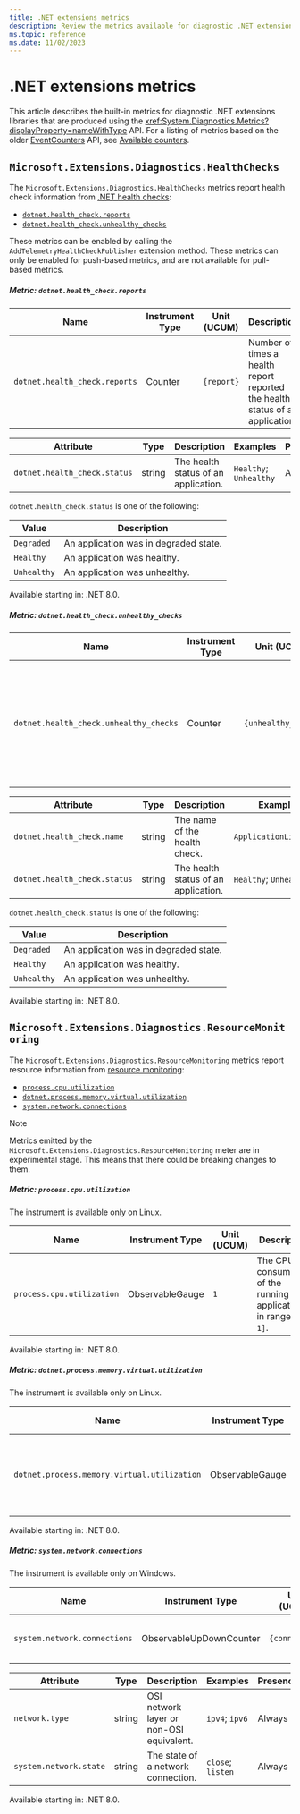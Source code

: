 ```yaml
---
title: .NET extensions metrics
description: Review the metrics available for diagnostic .NET extensions libraries.
ms.topic: reference
ms.date: 11/02/2023
---
```


# .NET extensions metrics

This article describes the built-in metrics for diagnostic .NET extensions libraries that are produced using the
<xref:System.Diagnostics.Metrics?displayProperty=nameWithType> API. For a listing of metrics based on the older [EventCounters](event-counters.md) API, see [Available counters](available-counters.md).

## `Microsoft.Extensions.Diagnostics.HealthChecks`

The `Microsoft.Extensions.Diagnostics.HealthChecks` metrics report health check information from [.NET health checks](diagnostic-health-checks.md):

- [`dotnet.health_check.reports`](#metric-dotnethealth_checkreports)
- [`dotnet.health_check.unhealthy_checks`](#metric-dotnethealth_checkunhealthy_checks)

These metrics can be enabled by calling the `AddTelemetryHealthCheckPublisher` extension method. These metrics can only be enabled for push-based metrics, and are not available for pull-based metrics.

##### Metric: `dotnet.health_check.reports`

| Name | Instrument Type | Unit (UCUM) | Description |
| ---- | --------------- | ----------- | ----------- |
| `dotnet.health_check.reports` | Counter | `{report}` | Number of times a health report reported the health status of an application. |

| Attribute | Type | Description | Examples | Presence |
|---|---|---|---|---|
| `dotnet.health_check.status` | string | The health status of an application. | `Healthy`; `Unhealthy` | Always |

`dotnet.health_check.status` is one of the following:

| Value | Description |
|---|---|
| `Degraded` | An application was in degraded state. |
| `Healthy` | An application was healthy. |
| `Unhealthy` | An application was unhealthy. |

Available starting in: .NET 8.0.

##### Metric: `dotnet.health_check.unhealthy_checks`

| Name | Instrument Type | Unit (UCUM) | Description |
| ---- | --------------- | ----------- | ----------- |
| `dotnet.health_check.unhealthy_checks` | Counter | `{unhealthy_check}` | Number of times a health check reported the health status of an application as `Degraded` or `Unhealthy`. |

| Attribute | Type | Description | Examples | Presence |
|---|---|---|---|---|
| `dotnet.health_check.name` | string | The name of the health check. | `ApplicationLifecycle` | Always |
| `dotnet.health_check.status` | string | The health status of an application. | `Healthy`; `Unhealthy` | Always |

`dotnet.health_check.status` is one of the following:

| Value | Description |
|---|---|
| `Degraded` | An application was in degraded state. |
| `Healthy` | An application was healthy. |
| `Unhealthy` | An application was unhealthy. |

Available starting in: .NET 8.0.

## `Microsoft.Extensions.Diagnostics.ResourceMonitoring`

The `Microsoft.Extensions.Diagnostics.ResourceMonitoring` metrics report resource information from [resource monitoring](diagnostic-resource-monitoring.md):

- [`process.cpu.utilization`](#metric-processcpuutilization)
- [`dotnet.process.memory.virtual.utilization`](#metric-dotnetprocessmemoryvirtualutilization)
- [`system.network.connections`](#metric-systemnetworkconnections)

> [!NOTE]
> Metrics emitted by the `Microsoft.Extensions.Diagnostics.ResourceMonitoring` meter are in experimental stage. This means that there could be breaking changes to them.

##### Metric: `process.cpu.utilization`

The instrument is available only on Linux.

| Name | Instrument Type | Unit (UCUM) | Description |
| ---- | --------------- | ----------- | ----------- |
| `process.cpu.utilization` | ObservableGauge | `1` | The CPU consumption of the running application in range `[0, 1]`. |

Available starting in: .NET 8.0.

##### Metric: `dotnet.process.memory.virtual.utilization`

The instrument is available only on Linux.

| Name | Instrument Type | Unit (UCUM) | Description |
| ---- | --------------- | ----------- | ----------- |
| `dotnet.process.memory.virtual.utilization` | ObservableGauge | `1` | The memory consumption of the running application in range `[0, 1]`. |

Available starting in: .NET 8.0.

##### Metric: `system.network.connections`

The instrument is available only on Windows.

| Name | Instrument Type | Unit (UCUM) | Description |
| ---- | --------------- | ----------- | ----------- |
| `system.network.connections` | ObservableUpDownCounter | `{connection}` | Number of network connections by state. |

| Attribute | Type | Description | Examples | Presence |
|---|---|---|---|---|
| `network.type` | string | OSI network layer or non-OSI equivalent. | `ipv4`; `ipv6` | Always |
| `system.network.state` | string | The state of a network connection. | `close`; `listen` | Always |

Available starting in: .NET 8.0.
